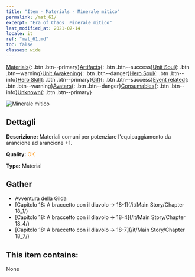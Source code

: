 ```yaml
---
title: "Item - Materials - Minerale mitico"
permalink: /mat_61/
excerpt: "Era of Chaos  Minerale mitico"
last_modified_at: 2021-07-14
locale: it
ref: "mat_61.md"
toc: false
classes: wide
---
```

 [Materials](/ItemsIT/){: .btn .btn--primary}[Artifacts](/ItemsIT/Artifacts/){: .btn .btn--success}[Unit Soul](/ItemsIT/UnitSoul/){: .btn .btn--warning}[Unit Awakening](/ItemsIT/UnitAwakening/){: .btn .btn--danger}[Hero Soul](/ItemsIT/HeroSoul/){: .btn .btn--info}[Hero Skill](/ItemsIT/HeroSkill/){: .btn .btn--primary}[Gift](/ItemsIT/Gift/){: .btn .btn--success}[Event related](/ItemsIT/Events/){: .btn .btn--warning}[Avatars](/ItemsIT/Avatars/){: .btn .btn--danger}[Consumables](/ItemsIT/Consumables/){: .btn .btn--info}[Unknown](/ItemsIT/Unknown/){: .btn .btn--primary}

 ![Minerale mitico](/images/t/i_cailiao_kuangshi3.png)

## Dettagli
 **Descrizione:** Materiali comuni per potenziare l'equipaggiamento da arancione ad arancione +1.

 **Quality:** <span style="color: #FF8C00">OK</span>

 **Type:** Material

## Gather

*    Avventura della Gilda 
*    [Capitolo 18: A braccetto con il diavolo -> 18-1](/it/Main Story/Chapter 18_1/) 
*    [Capitolo 18: A braccetto con il diavolo -> 18-4](/it/Main Story/Chapter 18_4/) 
*    [Capitolo 18: A braccetto con il diavolo -> 18-7](/it/Main Story/Chapter 18_7/) 

## This item contains:

  None

